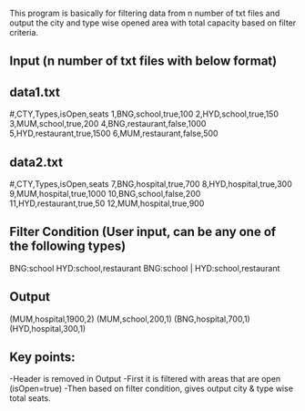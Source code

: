 This program is basically for filtering data from n number of txt files and output the city and type wise opened area with total capacity based on filter criteria.

Input (n number of txt files with below format)
-------------------------------------------------------------------------------------------------

data1.txt
-------------------------------------------------------------------------------------------------
#,CTY,Types,isOpen,seats
1,BNG,school,true,100
2,HYD,school,true,150
3,MUM,school,true,200
4,BNG,restaurant,false,1000
5,HYD,restaurant,true,1500
6,MUM,restaurant,false,500

data2.txt
-------------------------------------------------------------------------------------------------
#,CTY,Types,isOpen,seats
7,BNG,hospital,true,700
8,HYD,hospital,true,300
9,MUM,hospital,true,1000
10,BNG,school,false,200
11,HYD,restaurant,true,50
12,MUM,hospital,true,900

Filter Condition (User input, can be any one of the following types)
-------------------------------------------------------------------------------------------------
BNG:school
HYD:school,restaurant
BNG:school | HYD:school,restaurant

Output
-------------------------------------------------------------------------------------------------
(MUM,hospital,1900,2)
(MUM,school,200,1)
(BNG,hospital,700,1)
(HYD,hospital,300,1)

Key points:
-------------------------------------------------------------------------------------------------
-Header is removed in Output
-First it is filtered with areas that are open (isOpen=true)
-Then based on filter condition, gives output city & type wise total seats.
